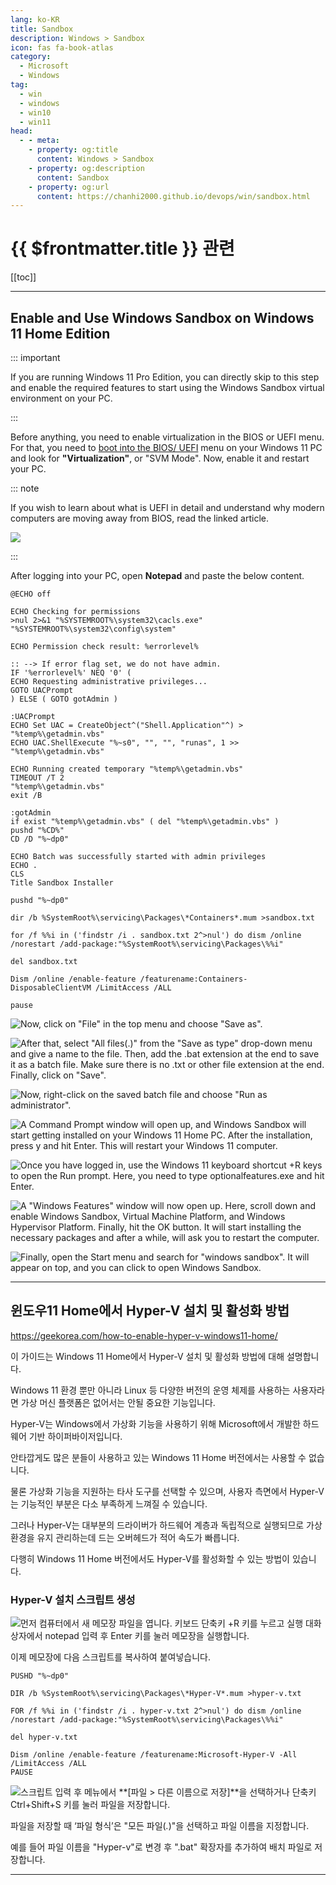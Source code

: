 ```yaml
---
lang: ko-KR
title: Sandbox
description: Windows > Sandbox
icon: fas fa-book-atlas
category:
  - Microsoft
  - Windows
tag:
  - win
  - windows
  - win10
  - win11
head:
  - - meta:
    - property: og:title
      content: Windows > Sandbox
    - property: og:description
      content: Sandbox
    - property: og:url
      content: https://chanhi2000.github.io/devops/win/sandbox.html
---
```


# {{ $frontmatter.title }} 관련

[[toc]]

---

## Enable and Use Windows Sandbox on Windows 11 Home Edition

<SiteInfo
  name="How to Enable Windows Sandbox on Windows 11 Home Edition"
  desc="Follow this guide to install and enable Windows Sandbox on Windows 11 Home and Pro Edition to run apps in a secure environment."
  url="https://beebom.com/how-enable-windows-sandbox-windows-11//"
  logo="https://beebom.com/wp-content/uploads/2023/11/cropped-Fav-Icon-Opt-01-png.png?w=192&quality=75"
  preview="https://beebom.com/wp-content/uploads/2022/09/How-to-Enable-Windows-Sandbox-on-Windows-11-Home-Edition.jpg"/>

::: important

If you are running Windows 11 Pro Edition, you can directly skip to this step and enable the required features to start using the Windows Sandbox virtual environment on your PC.

:::

Before anything, you need to enable virtualization in the BIOS or UEFI menu. For that, you need to [boot into the BIOS/ UEFI](https://beebom.com/how-enter-bios-uefi-windows-11/) menu on your Windows 11 PC and look for **"Virtualization"**, or "SVM Mode". Now, enable it and restart your PC.

::: note

If you wish to learn about what is UEFI in detail and understand why modern computers are moving away from BIOS, read the linked article.

![](https://beebom.com/wp-content/uploads/2022/09/image-6.png?quality=75&strip=all)

:::

After logging into your PC, open **Notepad** and paste the below content.

```batch :collapsed-lines title="enable_sandbox.bat"
@ECHO off

ECHO Checking for permissions
>nul 2>&1 "%SYSTEMROOT%\system32\cacls.exe" "%SYSTEMROOT%\system32\config\system"

ECHO Permission check result: %errorlevel%

:: --> If error flag set, we do not have admin.
IF '%errorlevel%' NEQ '0' (
ECHO Requesting administrative privileges...
GOTO UACPrompt
) ELSE ( GOTO gotAdmin )

:UACPrompt
ECHO Set UAC = CreateObject^("Shell.Application"^) > "%temp%\getadmin.vbs"
ECHO UAC.ShellExecute "%~s0", "", "", "runas", 1 >> "%temp%\getadmin.vbs"

ECHO Running created temporary "%temp%\getadmin.vbs"
TIMEOUT /T 2
"%temp%\getadmin.vbs"
exit /B

:gotAdmin
if exist "%temp%\getadmin.vbs" ( del "%temp%\getadmin.vbs" )
pushd "%CD%"
CD /D "%~dp0" 

ECHO Batch was successfully started with admin privileges
ECHO .
CLS
Title Sandbox Installer

pushd "%~dp0"

dir /b %SystemRoot%\servicing\Packages\*Containers*.mum >sandbox.txt

for /f %%i in ('findstr /i . sandbox.txt 2^>nul') do dism /online /norestart /add-package:"%SystemRoot%\servicing\Packages\%%i"

del sandbox.txt

Dism /online /enable-feature /featurename:Containers-DisposableClientVM /LimitAccess /ALL

pause
```

![Now, click on "File" in the top menu and choose "Save as".](https://beebom.com/wp-content/uploads/2022/09/218.jpg?quality=75&strip=all)

![After that, select "All files(.)" from the "Save as type" drop-down menu and give a name to the file. Then, add the <FontIcon icon="fas fa-gears"/>`.bat` extension at the end to save it as a batch file. Make sure there is no `.txt` or other file extension at the end. Finally, click on "Save".](https://beebom.com/wp-content/uploads/2022/09/219.jpg?quality=75&strip=all)

![Now, right-click on the saved batch file and choose "Run as administrator".](https://beebom.com/wp-content/uploads/2022/09/220.jpg?quality=75&strip=all)

![A Command Prompt window will open up, and Windows Sandbox will start getting installed on your Windows 11 Home PC. After the installation, press <kbd>y</kbd> and hit <kbd>Enter</kbd>. This will restart your Windows 11 computer.](https://beebom.com/wp-content/uploads/2022/09/221.jpg?quality=75&strip=all)

![Once you have logged in, use the Windows 11 keyboard shortcut <kbd><FontIcon icon="fa-brands fa-windows"/></kbd>+<kbd>R</kbd> keys to open the Run prompt. Here, you need to type <FontIcon icon="fas fa-gears"/>`optionalfeatures.exe` and hit <kbd>Enter</kbd>.](https://beebom.com/wp-content/uploads/2021/12/12.jpg?quality=75&strip=all)

![A "Windows Features" window will now open up. Here, scroll down and **enable Windows Sandbox**, Virtual Machine Platform, and Windows Hypervisor Platform. Finally, hit the OK button. It will start installing the necessary packages and after a while, will ask you to restart the computer.](https://beebom.com/wp-content/uploads/2022/09/222.jpg?quality=75&strip=all)

![Finally, open the Start menu and search for **"windows sandbox"**. It will appear on top, and you can click to open Windows Sandbox.](https://beebom.com/wp-content/uploads/2022/09/2.jpg?quality=75&strip=all)

---

## 윈도우11 Home에서 Hyper-V 설치 및 활성화 방법

https://geekorea.com/how-to-enable-hyper-v-windows11-home/

이 가이드는 Windows 11 Home에서 Hyper-V 설치 및 활성화 방법에 대해 설명합니다.

Windows 11 환경 뿐만 아니라 Linux 등 다양한 버전의 운영 체제를 사용하는 사용자라면 가상 머신 플랫폼은 없어서는 안될 중요한 기능입니다.

Hyper-V는 Windows에서 가상화 기능을 사용하기 위해 Microsoft에서 개발한 하드웨어 기반 하이퍼바이저입니다.

안타깝게도 많은 분들이 사용하고 있는 Windows 11 Home 버전에서는 사용할 수 없습니다.

물론 가상화 기능을 지원하는 타사 도구를 선택할 수 있으며, 사용자 측면에서 Hyper-V는 기능적인 부분은 다소 부족하게 느껴질 수 있습니다.

그러나 Hyper-V는 대부분의 드라이버가 하드웨어 계층과 독립적으로 실행되므로 가상 환경을 유지 관리하는데 드는 오버헤드가 적어 속도가 빠릅니다.

다행히 Windows 11 Home 버전에서도 Hyper-V를 활성화할 수 있는 방법이 있습니다.

### Hyper-V 설치 스크립트 생성

![먼저 컴퓨터에서 새 메모장 파일을 엽니다. 키보드 단축키 <kbd><FontIcon icon="fa-brands fa-windows"/></kbd>+<kbd>R</kbd> 키를 누르고 실행 대화 상자에서 `notepad` 입력 후 <kbd>Enter</kbd> 키를 눌러 메모장을 실행합니다.](https://geekorea.com/wp-content/uploads/2024/01/02.enable_hyper-v_win11_home.png)


이제 메모장에 다음 스크립트를 복사하여 붙여넣습니다.

```batch :collapsed-lines title="enable_hyperv.bat"
PUSHD "%~dp0"

DIR /b %SystemRoot%\servicing\Packages\*Hyper-V*.mum >hyper-v.txt

FOR /f %%i in ('findstr /i . hyper-v.txt 2^>nul') do dism /online /norestart /add-package:"%SystemRoot%\servicing\Packages\%%i"

del hyper-v.txt

Dism /online /enable-feature /featurename:Microsoft-Hyper-V -All /LimitAccess /ALL
PAUSE
```

![스크립트 입력 후 메뉴에서 **[파일 > 다른 이름으로 저장]**을 선택하거나 단축키 <kbd>Ctrl</kbd>+<kbd>Shift</kbd>+<kbd>S</kbd> 키를 눌러 파일을 저장합니다.](https://geekorea.com/wp-content/uploads/2024/01/03.enable_hyper-v_win11_home.png)

파일을 저장할 때 ‘파일 형식’은 "모든 파일(*.*)"을 선택하고 파일 이름을 지정합니다.

예를 들어 파일 이름을 "Hyper-v"로 변경 후 ".bat" 확장자를 추가하여 배치 파일로 저장합니다.

---

<TagLinks />


